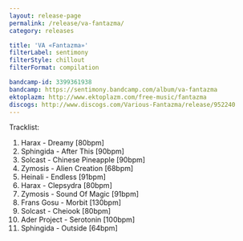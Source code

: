 ```yaml
---
layout: release-page
permalink: /release/va-fantazma/
category: releases

title: 'VA «Fantazma»'
filterLabel: sentimony
filterStyle: chillout
filterFormat: compilation

bandcamp-id: 3399361938
bandcamp: https://sentimony.bandcamp.com/album/va-fantazma
ektoplazm: http://www.ektoplazm.com/free-music/fantazma
discogs: http://www.discogs.com/Various-Fantazma/release/952240
---
```


Tracklist:

01. Harax - Dreamy [80bpm]
02. Sphingida - After This [90bpm]
03. Solcast - Chinese Pineapple [90bpm]
04. Zymosis - Alien Creation [68bpm]
05. Heinali - Endless [91bpm]
06. Harax - Clepsydra [80bpm]
07. Zymosis - Sound Of Magic [91bpm]
08. Frans Gosu - Morbit [130bpm]
09. Solcast - Cheiook [80bpm]
10. Ader Project - Serotonin [100bpm]
11. Sphingida - Outside [64bpm]
